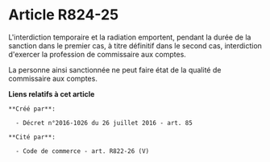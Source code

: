 # Article R824-25

L'interdiction temporaire et la radiation emportent, pendant la durée de la sanction dans le premier cas, à titre définitif
dans le second cas, interdiction d'exercer la profession de commissaire aux comptes. 

La personne ainsi sanctionnée ne peut faire état de la qualité de commissaire aux comptes.

**Liens relatifs à cet article**

	**Créé par**:

	  - Décret n°2016-1026 du 26 juillet 2016 - art. 85

	**Cité par**:

	  - Code de commerce - art. R822-26 (V)
